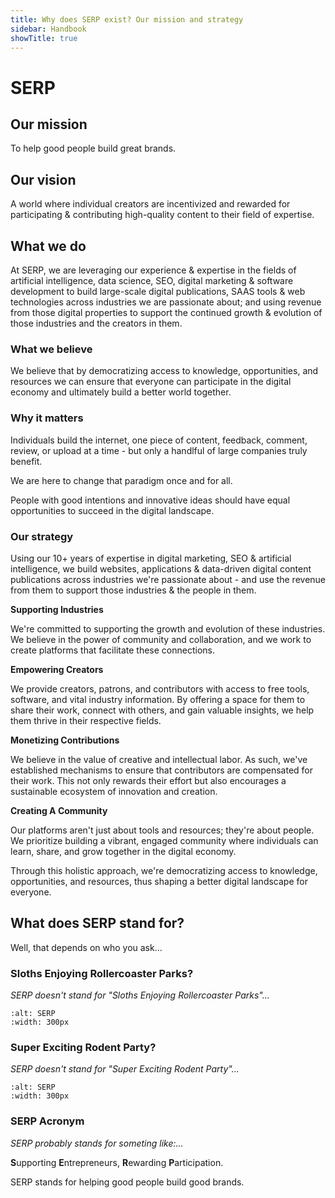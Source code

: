 ```yaml
---
title: Why does SERP exist? Our mission and strategy
sidebar: Handbook
showTitle: true
---
```


# SERP

## Our mission

To help good people build great brands.

## Our vision

A world where individual creators are incentivized and rewarded for participating & contributing high-quality content to their field of expertise.

## What we do

At SERP, we are leveraging our experience & expertise in the fields of artificial intelligence, data science, SEO, digital marketing & software development to build large-scale digital publications, SAAS tools & web technologies across industries we are passionate about; and using revenue from those digital properties to support the continued growth & evolution of those industries and the creators in them.

### What we believe

We believe that by democratizing access to knowledge, opportunities, and resources we can ensure that everyone can participate in the digital economy and ultimately build a better world together.



### Why it matters

Individuals build the internet, one piece of content, feedback, comment, review, or upload at a time - but only a handlful of large companies truly benefit. 

We are here to change that paradigm once and for all.

People with good intentions and innovative ideas should have equal opportunities to succeed in the digital landscape.

### Our strategy

Using our 10+ years of expertise in digital marketing, SEO & artificial intelligence, we build websites, applications & data-driven digital content publications across industries we're passionate about - and use the revenue from them to support those industries & the people in them.

**Supporting Industries**

We're committed to supporting the growth and evolution of these industries. We believe in the power of community and collaboration, and we work to create platforms that facilitate these connections.

**Empowering Creators**

We provide creators, patrons, and contributors with access to free tools, software, and vital industry information. By offering a space for them to share their work, connect with others, and gain valuable insights, we help them thrive in their respective fields.

**Monetizing Contributions**

We believe in the value of creative and intellectual labor. As such, we've established mechanisms to ensure that contributors are compensated for their work. This not only rewards their effort but also encourages a sustainable ecosystem of innovation and creation.

**Creating A Community**

Our platforms aren't just about tools and resources; they're about people. We prioritize building a vibrant, engaged community where individuals can learn, share, and grow together in the digital economy.

Through this holistic approach, we're democratizing access to knowledge, opportunities, and resources, thus shaping a better digital landscape for everyone.


## What does SERP stand for?

Well, that depends on who you ask...

### Sloths Enjoying Rollercoaster Parks?

*SERP doesn't stand for "Sloths Enjoying Rollercoaster Parks"...*


```{image} _static/images/SERP-sloths-enjoying-rollercoaster-parks.jpg
:alt: SERP
:width: 300px
```





### Super Exciting Rodent Party?

*SERP doesn't stand for "Super Exciting Rodent Party"...*

```{image} _static/images/SERP-super-exciting-rodent-party.jpg
:alt: SERP
:width: 300px
```



### SERP Acronym

*SERP probably stands for someting like:...*

**S**upporting **E**ntrepreneurs,
**R**ewarding **P**articipation.

SERP stands for helping good people build good brands.